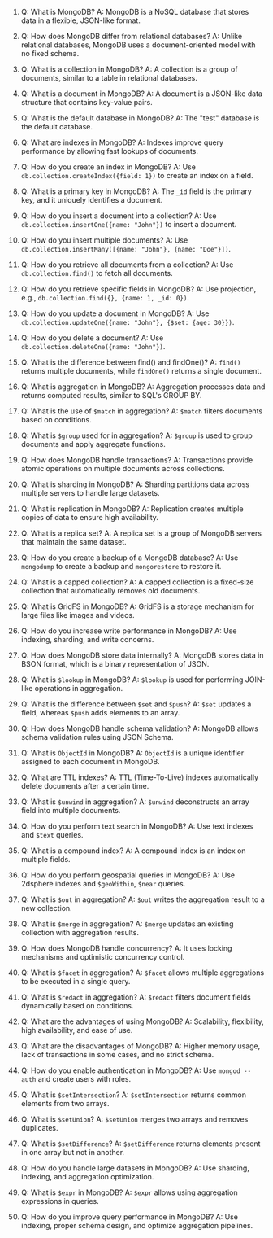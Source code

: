 1. Q: What is MongoDB?
   A: MongoDB is a NoSQL database that stores data in a flexible, JSON-like format.

2. Q: How does MongoDB differ from relational databases?
   A: Unlike relational databases, MongoDB uses a document-oriented model with no fixed schema.

3. Q: What is a collection in MongoDB?
   A: A collection is a group of documents, similar to a table in relational databases.

4. Q: What is a document in MongoDB?
   A: A document is a JSON-like data structure that contains key-value pairs.

5. Q: What is the default database in MongoDB?
   A: The "test" database is the default database.

6. Q: What are indexes in MongoDB?
   A: Indexes improve query performance by allowing fast lookups of documents.

7. Q: How do you create an index in MongoDB?
   A: Use `db.collection.createIndex({field: 1})` to create an index on a field.

8. Q: What is a primary key in MongoDB?
   A: The `_id` field is the primary key, and it uniquely identifies a document.

9. Q: How do you insert a document into a collection?
   A: Use `db.collection.insertOne({name: "John"})` to insert a document.

10. Q: How do you insert multiple documents?
    A: Use `db.collection.insertMany([{name: "John"}, {name: "Doe"}])`.

11. Q: How do you retrieve all documents from a collection?
    A: Use `db.collection.find()` to fetch all documents.

12. Q: How do you retrieve specific fields in MongoDB?
    A: Use projection, e.g., `db.collection.find({}, {name: 1, _id: 0})`.

13. Q: How do you update a document in MongoDB?
    A: Use `db.collection.updateOne({name: "John"}, {$set: {age: 30}})`.

14. Q: How do you delete a document?
    A: Use `db.collection.deleteOne({name: "John"})`.

15. Q: What is the difference between find() and findOne()?
    A: `find()` returns multiple documents, while `findOne()` returns a single document.

16. Q: What is aggregation in MongoDB?
    A: Aggregation processes data and returns computed results, similar to SQL's GROUP BY.

17. Q: What is the use of `$match` in aggregation?
    A: `$match` filters documents based on conditions.

18. Q: What is `$group` used for in aggregation?
    A: `$group` is used to group documents and apply aggregate functions.

19. Q: How does MongoDB handle transactions?
    A: Transactions provide atomic operations on multiple documents across collections.

20. Q: What is sharding in MongoDB?
    A: Sharding partitions data across multiple servers to handle large datasets.

21. Q: What is replication in MongoDB?
    A: Replication creates multiple copies of data to ensure high availability.

22. Q: What is a replica set?
    A: A replica set is a group of MongoDB servers that maintain the same dataset.

23. Q: How do you create a backup of a MongoDB database?
    A: Use `mongodump` to create a backup and `mongorestore` to restore it.

24. Q: What is a capped collection?
    A: A capped collection is a fixed-size collection that automatically removes old documents.

25. Q: What is GridFS in MongoDB?
    A: GridFS is a storage mechanism for large files like images and videos.

26. Q: How do you increase write performance in MongoDB?
    A: Use indexing, sharding, and write concerns.

27. Q: How does MongoDB store data internally?
    A: MongoDB stores data in BSON format, which is a binary representation of JSON.

28. Q: What is `$lookup` in MongoDB?
    A: `$lookup` is used for performing JOIN-like operations in aggregation.

29. Q: What is the difference between `$set` and `$push`?
    A: `$set` updates a field, whereas `$push` adds elements to an array.

30. Q: How does MongoDB handle schema validation?
    A: MongoDB allows schema validation rules using JSON Schema.

31. Q: What is `ObjectId` in MongoDB?
    A: `ObjectId` is a unique identifier assigned to each document in MongoDB.

32. Q: What are TTL indexes?
    A: TTL (Time-To-Live) indexes automatically delete documents after a certain time.

33. Q: What is `$unwind` in aggregation?
    A: `$unwind` deconstructs an array field into multiple documents.

34. Q: How do you perform text search in MongoDB?
    A: Use text indexes and `$text` queries.

35. Q: What is a compound index?
    A: A compound index is an index on multiple fields.

36. Q: How do you perform geospatial queries in MongoDB?
    A: Use 2dsphere indexes and `$geoWithin`, `$near` queries.

37. Q: What is `$out` in aggregation?
    A: `$out` writes the aggregation result to a new collection.

38. Q: What is `$merge` in aggregation?
    A: `$merge` updates an existing collection with aggregation results.

39. Q: How does MongoDB handle concurrency?
    A: It uses locking mechanisms and optimistic concurrency control.

40. Q: What is `$facet` in aggregation?
    A: `$facet` allows multiple aggregations to be executed in a single query.

41. Q: What is `$redact` in aggregation?
    A: `$redact` filters document fields dynamically based on conditions.

42. Q: What are the advantages of using MongoDB?
    A: Scalability, flexibility, high availability, and ease of use.

43. Q: What are the disadvantages of MongoDB?
    A: Higher memory usage, lack of transactions in some cases, and no strict schema.

44. Q: How do you enable authentication in MongoDB?
    A: Use `mongod --auth` and create users with roles.

45. Q: What is `$setIntersection`?
    A: `$setIntersection` returns common elements from two arrays.

46. Q: What is `$setUnion`?
    A: `$setUnion` merges two arrays and removes duplicates.

47. Q: What is `$setDifference`?
    A: `$setDifference` returns elements present in one array but not in another.

48. Q: How do you handle large datasets in MongoDB?
    A: Use sharding, indexing, and aggregation optimization.

49. Q: What is `$expr` in MongoDB?
    A: `$expr` allows using aggregation expressions in queries.

50. Q: How do you improve query performance in MongoDB?
    A: Use indexing, proper schema design, and optimize aggregation pipelines.

